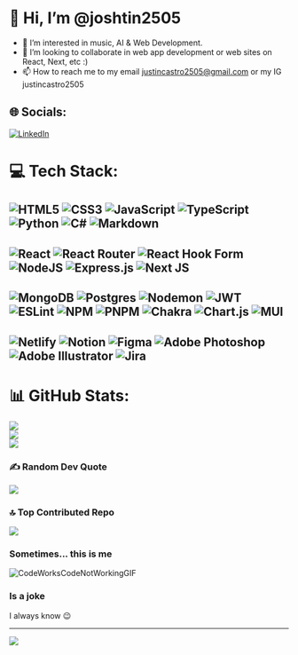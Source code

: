 # 👋 Hi, I’m @joshtin2505   
- 👀 I’m interested in music, AI & Web Development.
- 💞️ I’m looking to collaborate in web app development or web sites on React, Next, etc :)
- 📫 How to reach me to my email justincastro2505@gmail.com or my IG justincastro2505

## 🌐 Socials:
[![LinkedIn](https://img.shields.io/badge/LinkedIn-%230077B5.svg?logo=linkedin&logoColor=white)](https://linkedin.com/in/joshtin) 

# 💻 Tech Stack:
![HTML5](https://img.shields.io/badge/html5-%23E34F26.svg?style=for-the-badge&logo=html5&logoColor=white) 
![CSS3](https://img.shields.io/badge/css3-%231572B6.svg?style=for-the-badge&logo=css3&logoColor=white) 
![JavaScript](https://img.shields.io/badge/javascript-%23323330.svg?style=for-the-badge&logo=javascript&logoColor=%23F7DF1E) 
![TypeScript](https://img.shields.io/badge/typescript-%23007ACC.svg?style=for-the-badge&logo=typescript&logoColor=white) 
![Python](https://img.shields.io/badge/python-3670A0?style=for-the-badge&logo=python&logoColor=ffdd54) 
![C#](https://img.shields.io/badge/c%23-%23239120.svg?style=for-the-badge&logo=csharp&logoColor=white) 
![Markdown](https://img.shields.io/badge/markdown-%23000000.svg?style=for-the-badge&logo=markdown&logoColor=white) 
---
![React](https://img.shields.io/badge/react-%2320232a.svg?style=for-the-badge&logo=react&logoColor=%2361DAFB) 
![React Router](https://img.shields.io/badge/React_Router-CA4245?style=for-the-badge&logo=react-router&logoColor=white) 
![React Hook Form](https://img.shields.io/badge/React%20Hook%20Form-%23EC5990.svg?style=for-the-badge&logo=reacthookform&logoColor=white) 
![NodeJS](https://img.shields.io/badge/node.js-6DA55F?style=for-the-badge&logo=node.js&logoColor=white)
![Express.js](https://img.shields.io/badge/express.js-%23404d59.svg?style=for-the-badge&logo=express&logoColor=%2361DAFB) 
![Next JS](https://img.shields.io/badge/Next-black?style=for-the-badge&logo=next.js&logoColor=white) 
---
![MongoDB](https://img.shields.io/badge/MongoDB-%234ea94b.svg?style=for-the-badge&logo=mongodb&logoColor=white) 
![Postgres](https://img.shields.io/badge/postgres-%23316192.svg?style=for-the-badge&logo=postgresql&logoColor=white) 
![Nodemon](https://img.shields.io/badge/NODEMON-%23323330.svg?style=for-the-badge&logo=nodemon&logoColor=%BBDEAD) 
![JWT](https://img.shields.io/badge/JWT-black?style=for-the-badge&logo=JSON%20web%20tokens) 
![ESLint](https://img.shields.io/badge/ESLint-4B3263?style=for-the-badge&logo=eslint&logoColor=white) 
![NPM](https://img.shields.io/badge/NPM-%23CB3837.svg?style=for-the-badge&logo=npm&logoColor=white) 
![PNPM](https://img.shields.io/badge/pnpm-%234a4a4a.svg?style=for-the-badge&logo=pnpm&logoColor=f69220) 
![Chakra](https://img.shields.io/badge/chakra-%234ED1C5.svg?style=for-the-badge&logo=chakraui&logoColor=white) 
![Chart.js](https://img.shields.io/badge/chart.js-F5788D.svg?style=for-the-badge&logo=chart.js&logoColor=white) 
![MUI](https://img.shields.io/badge/MUI-%230081CB.svg?style=for-the-badge&logo=mui&logoColor=white) 
---
![Netlify](https://img.shields.io/badge/netlify-%23000000.svg?style=for-the-badge&logo=netlify&logoColor=#00C7B7) 
![Notion](https://img.shields.io/badge/Notion-%23000000.svg?style=for-the-badge&logo=notion&logoColor=white)
![Figma](https://img.shields.io/badge/figma-%23F24E1E.svg?style=for-the-badge&logo=figma&logoColor=white) 
![Adobe Photoshop](https://img.shields.io/badge/adobe%20photoshop-%2331A8FF.svg?style=for-the-badge&logo=adobe%20photoshop&logoColor=white) 
![Adobe Illustrator](https://img.shields.io/badge/adobe%20illustrator-%23FF9A00.svg?style=for-the-badge&logo=adobe%20illustrator&logoColor=white)
![Jira](https://img.shields.io/badge/jira-%230A0FFF.svg?style=for-the-badge&logo=jira&logoColor=white) 
---
# 📊 GitHub Stats:
![](https://github-readme-stats.vercel.app/api?username=joshtin2505&theme=default&hide_border=false&include_all_commits=false&count_private=false)<br/>
![](https://github-readme-streak-stats.herokuapp.com/?user=joshtin2505&theme=default&hide_border=false)<br/>
![](https://github-readme-stats.vercel.app/api/top-langs/?username=joshtin2505&theme=default&hide_border=false&include_all_commits=false&count_private=false&layout=compact)

### ✍️ Random Dev Quote
![](https://quotes-github-readme.vercel.app/api?type=horizontal&theme=light)

### 🔝 Top Contributed Repo
![](https://github-contributor-stats.vercel.app/api?username=joshtin2505&limit=5&theme=flat&combine_all_yearly_contributions=true)
### Sometimes... this is me
![CodeWorksCodeNotWorkingGIF](https://github.com/joshtin2505/joshtin2505/assets/91860458/ba39d61d-fcb0-42ac-8439-39a1f5f5ada0)
<h3>Is a joke</h3>
I always know 😉

---
[![](https://visitcount.itsvg.in/api?id=joshtin2505&icon=0&color=3)](https://visitcount.itsvg.in)

<!---
joshtin2505/joshtin2505 is a ✨ special ✨ repository because its `README.md` (this file) appears on your GitHub profile.
You can click the Preview link to take a look at your changes.
--->

<!---
<!DOCTYPE html>
<html lang="en">
  <head>
    <meta charset="UTF-8" />
    <meta name="viewport" content="width=device-width, initial-scale=1.0" />
    <title>1</title>
  </head>
  <body>
    <table border="">
      <tr>
        <th colspan="6">Los Alimentos</th>
      </tr>
      <tr>
        <td colspan="1">Energéticos</td>
        <td colspan="2">Plasticos</td>
        <td colspan="2">Reguladores</td>
        <td colspan="1"></td>
      </tr>
      <tr>
        <td colspan="1">Azucares</td>
        <td colspan="1">Grasas</td>
        <td colspan="2">Proteinas</td>
        <td colspan="2">Vitaminas</td>
      </tr>
      <tr>
        <td colspan="1">Dulces</td>
        <td colspan="1">Carne</td>
        <td colspan="1">Huevos</td>
        <td colspan="1">Legumbres</td>
        <td colspan="1">Frutas</td>
        <td colspan="1">Verduras</td>
      </tr>
      <tr>
        <td colspan="1">Dulces</td>
        <td colspan="1">Carne</td>
        <td colspan="1">Huevos</td>
        <td colspan="1">Legumbres</td>
        <td colspan="1">Frutas</td>
        <td colspan="1">Verduras</td>
      </tr>
    </table>
  </body>
</html>
--->
